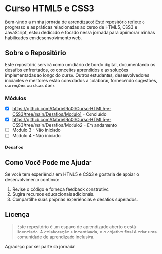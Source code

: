 # Curso HTML5 e CSS3

Bem-vindo a minha jornada de aprendizado! Esté repositório reflete o progresso e as práticas relacionadas ao curso de HTML5, CSS3 e JavaScript, estou dedicado e focado nessa jornada para aprimorar minhas habilidades em desenvolvimento web.

## Sobre o Repositório

Este repositório servirá como um diário de bordo digital, documentando os desafios enfrentados, os conceitos aprendidos e as soluções implementadas ao longo do curso. Outros estudantes, desenvolvedores iniciantes e mentores estão convidados a colaborar, fornecendo sugestões, correções ou dicas úteis.

### Módulos

- [x] https://github.com/GabrielRoOl/Curso-HTML5-e-CSS3/tree/main/Desafios/Modulo1 - Concluído
- [x] https://github.com/GabrielRoOl/Curso-HTML5-e-CSS3/tree/main/Desafios/Modulo2 - Em andamento
- [ ] Modulo 3 - Não iniciado
- [ ] Modulo 4 - Não iniciado

#### Desafios

## Como Você Pode me Ajudar

Se você tem experiência em HTML5 e CSS3 e gostaria de apoiar o desenvolvimento contínuo:

1. Revise o código e forneça feedback construtivo.
2. Sugira recursos educacionais adicionais.
3. Compartilhe suas próprias experiências e desafios superados.

## Licença

> Este repositório é um espaço de aprendizado aberto e está licenciado. A colaboração é incentivada, e o objetivo final é criar uma comunidade de aprendizado inclusiva.

Agradeço por ser parte da jornada!
